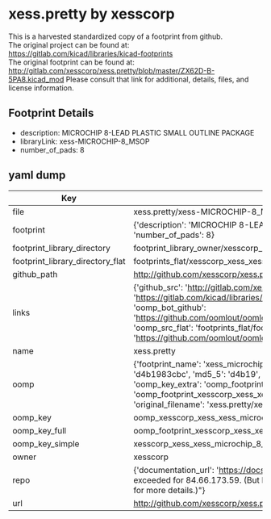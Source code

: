 # xess.pretty by xesscorp  
This is a harvested standardized copy of a footprint from github.  
The original project can be found at:  
https://gitlab.com/kicad/libraries/kicad-footprints  
The original footprint can be found at:
http://gitlab.com/xesscorp/xess.pretty/blob/master/ZX62D-B-5PA8.kicad_mod
Please consult that link for additional, details, files, and license information.  
## Footprint Details
* description: MICROCHIP 8-LEAD PLASTIC SMALL OUTLINE PACKAGE  
* libraryLink: xess-MICROCHIP-8_MSOP  
* number_of_pads: 8  
## yaml dump  
| Key | Value |  
| --- | --- |  
| file | xess.pretty/xess-MICROCHIP-8_MSOP.kicad_mod |  
| footprint | {'description': 'MICROCHIP 8-LEAD PLASTIC SMALL OUTLINE PACKAGE', 'libraryLink': 'xess-MICROCHIP-8_MSOP', 'number_of_pads': 8} |  
| footprint_library_directory | footprint_library_owner/xesscorp_xess.pretty |  
| footprint_library_directory_flat | footprints_flat/xesscorp_xess_xess_microchip_8_msop/working |  
| github_path | http://github.com/xesscorp/xess.pretty/blob/master/xess-MICROCHIP-8_MSOP.kicad_mod |  
| links | {'github_src': 'http://gitlab.com/xesscorp/xess.pretty/blob/master/ZX62D-B-5PA8.kicad_mod', 'github_src_repo': 'https://gitlab.com/kicad/libraries/kicad-footprints', 'oomp_bot': 'footprints/xesscorp_xess_xess_microchip_8_msop/working', 'oomp_bot_github': 'https://github.com/oomlout/oomlout_oomp_footprint_bot/tree/main/footprints/xesscorp_xess_xess_microchip_8_msop/working', 'oomp_src_flat': 'footprints_flat/footprints_flat/xesscorp_xess_xess_microchip_8_msop/working', 'oomp_src_flat_github': 'https://github.com/oomlout/oomlout_oomp_footprint_src/tree/main/footprints_flat/xesscorp_xess_xess_microchip_8_msop/working'} |  
| name | xess.pretty |  
| oomp | {'footprint_name': 'xess_microchip_8_msop', 'library_name': 'xess', 'md5': 'd4b1983cbcecc554402fb15e785a16e4', 'md5_10': 'd4b1983cbc', 'md5_5': 'd4b19', 'md5_6': 'd4b198', 'oomp_key': 'oomp_xesscorp_xess_xess_microchip_8_msop', 'oomp_key_extra': 'oomp_footprint_xesscorp_xess_xess_microchip_8_msop', 'oomp_key_full': 'oomp_footprint_xesscorp_xess_xess_microchip_8_msop_d4b198', 'oomp_key_simple': 'xesscorp_xess_xess_microchip_8_msop', 'original_filename': 'xess.pretty/xess-MICROCHIP-8_MSOP.kicad_mod', 'owner_name': 'xesscorp'} |  
| oomp_key | oomp_xesscorp_xess_xess_microchip_8_msop |  
| oomp_key_full | oomp_footprint_xesscorp_xess_xess_microchip_8_msop |  
| oomp_key_simple | xesscorp_xess_xess_microchip_8_msop |  
| owner | xesscorp |  
| repo | {'documentation_url': 'https://docs.github.com/rest/overview/resources-in-the-rest-api#rate-limiting', 'message': "API rate limit exceeded for 84.66.173.59. (But here's the good news: Authenticated requests get a higher rate limit. Check out the documentation for more details.)"} |  
| url | http://github.com/xesscorp/xess.pretty |  

